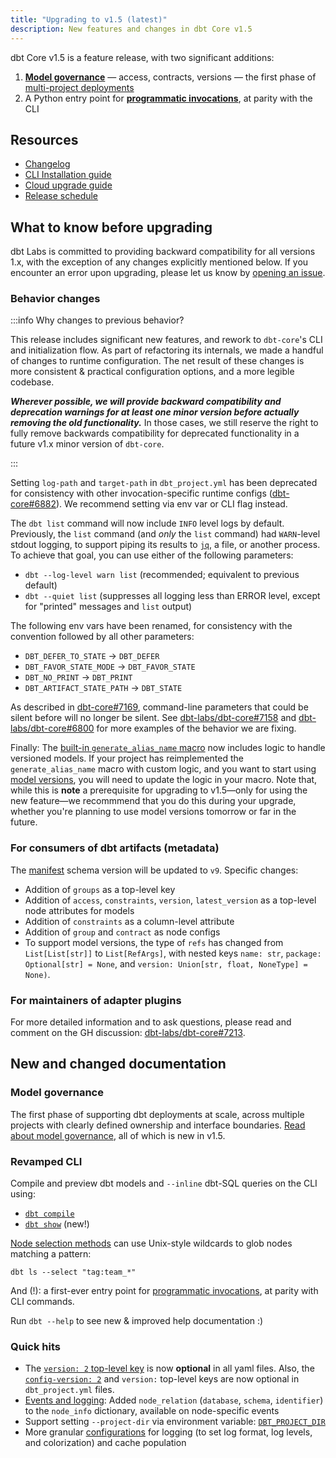 ```yaml
---
title: "Upgrading to v1.5 (latest)"
description: New features and changes in dbt Core v1.5
---
```


dbt Core v1.5 is a feature release, with two significant additions:
1. [**Model governance**](/docs/collaborate/govern/about-model-governance) — access, contracts, versions — the first phase of [multi-project deployments](https://github.com/dbt-labs/dbt-core/discussions/6725)
2. A Python entry point for [**programmatic invocations**](/reference/programmatic-invocations), at parity with the CLI

## Resources

- [Changelog](https://github.com/dbt-labs/dbt-core/blob/1.5.latest/CHANGELOG.md)
- [CLI Installation guide](/docs/core/installation)
- [Cloud upgrade guide](/docs/dbt-versions/upgrade-core-in-cloud)
- [Release schedule](https://github.com/dbt-labs/dbt-core/issues/6715)

## What to know before upgrading

dbt Labs is committed to providing backward compatibility for all versions 1.x, with the exception of any changes explicitly mentioned below. If you encounter an error upon upgrading, please let us know by [opening an issue](https://github.com/dbt-labs/dbt-core/issues/new).

### Behavior changes

:::info Why changes to previous behavior?

This release includes significant new features, and rework to `dbt-core`'s CLI and initialization flow. As part of refactoring its internals, we made a handful of changes to runtime configuration. The net result of these changes is more consistent & practical configuration options, and a more legible codebase.

**_Wherever possible, we will provide backward compatibility and deprecation warnings for at least one minor version before actually removing the old functionality._** In those cases, we still reserve the right to fully remove backwards compatibility for deprecated functionality in a future v1.x minor version of `dbt-core`.

:::

Setting `log-path` and `target-path` in `dbt_project.yml` has been deprecated for consistency with other invocation-specific runtime configs ([dbt-core#6882](https://github.com/dbt-labs/dbt-core/issues/6882)). We recommend setting via env var or CLI flag instead.

The `dbt list` command will now include `INFO` level logs by default. Previously, the `list` command (and _only_ the `list` command) had `WARN`-level stdout logging, to support piping its results to [`jq`](https://stedolan.github.io/jq/manual/), a file, or another process. To achieve that goal, you can use either of the following parameters:
- `dbt --log-level warn list` (recommended; equivalent to previous default)
- `dbt --quiet list` (suppresses all logging less than ERROR level, except for "printed" messages and `list` output)

The following env vars have been renamed, for consistency with the convention followed by all other parameters:
- `DBT_DEFER_TO_STATE` → `DBT_DEFER`
- `DBT_FAVOR_STATE_MODE` → `DBT_FAVOR_STATE`
- `DBT_NO_PRINT` → `DBT_PRINT`
- `DBT_ARTIFACT_STATE_PATH` → `DBT_STATE`

As described in [dbt-core#7169](https://github.com/dbt-labs/dbt-core/pull/7169), command-line parameters that could be silent before will no longer be silent. See [dbt-labs/dbt-core#7158](https://github.com/dbt-labs/dbt-core/issues/7158) and [dbt-labs/dbt-core#6800](https://github.com/dbt-labs/dbt-core/issues/6800) for more examples of the behavior we are fixing.

Finally: The [built-in `generate_alias_name` macro](https://github.com/dbt-labs/dbt-core/blob/1.5.latest/core/dbt/include/global_project/macros/get_custom_name/get_custom_alias.sql) now includes logic to handle versioned models. If your project has reimplemented the `generate_alias_name` macro with custom logic, and you want to start using [model versions](/docs/collaborate/govern/model-versions), you will need to update the logic in your macro. Note that, while this is **note** a prerequisite for upgrading to v1.5—only for using the new feature—we recommmend that you do this during your upgrade, whether you're planning to use model versions tomorrow or far in the future.

### For consumers of dbt artifacts (metadata)

The [manifest](/reference/artifacts/manifest-json) schema version will be updated to `v9`. Specific changes:
- Addition of `groups` as a top-level key
- Addition of `access`, `constraints`, `version`, `latest_version` as a top-level node attributes for models
- Addition of `constraints` as a column-level attribute
- Addition of `group` and `contract` as node configs
- To support model versions, the type of `refs` has changed from `List[List[str]]` to `List[RefArgs]`, with nested keys `name: str`, `package: Optional[str] = None`, and `version: Union[str, float, NoneType] = None)`.

### For maintainers of adapter plugins

For more detailed information and to ask questions, please read and comment on the GH discussion: [dbt-labs/dbt-core#7213](https://github.com/dbt-labs/dbt-core/discussions/7213).

## New and changed documentation

### Model governance

The first phase of supporting dbt deployments at scale, across multiple projects with clearly defined ownership and interface boundaries. [Read about model governance](/docs/collaborate/govern/about-model-governance), all of which is new in v1.5.

### Revamped CLI

Compile and preview dbt models and `--inline` dbt-SQL queries on the CLI using:
- [`dbt compile`](/reference/commands/compile)
- [`dbt show`](/reference/commands/show) (new!)

[Node selection methods](/reference/node-selection/methods) can use Unix-style wildcards to glob nodes matching a pattern:
```
dbt ls --select "tag:team_*"
```

And (!): a first-ever entry point for [programmatic invocations](/reference/programmatic-invocations), at parity with CLI commands.

Run `dbt --help` to see new & improved help documentation :)

### Quick hits
- The [`version: 2` top-level key](/reference/project-configs/version) is now **optional** in all yaml files. Also, the [`config-version: 2`](/reference/project-configs/config-version) and `version:` top-level keys are now optional in `dbt_project.yml` files.
- [Events and logging](/reference/events-logging): Added `node_relation` (`database`, `schema`, `identifier`) to the `node_info` dictionary, available on node-specific events
- Support setting `--project-dir` via environment variable: [`DBT_PROJECT_DIR`](/reference/dbt_project.yml)
- More granular [configurations](/reference/global-configs) for logging (to set log format, log levels, and colorization) and cache population
